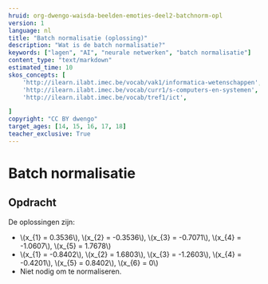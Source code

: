 ```yaml
---
hruid: org-dwengo-waisda-beelden-emoties-deel2-batchnorm-opl
version: 1
language: nl
title: "Batch normalisatie (oplossing)"
description: "Wat is de batch normalisatie?"
keywords: ["lagen", "AI", "neurale netwerken", "batch normalisatie"]
content_type: "text/markdown"
estimated_time: 10
skos_concepts: [
    'http://ilearn.ilabt.imec.be/vocab/vak1/informatica-wetenschappen', 
    'http://ilearn.ilabt.imec.be/vocab/curr1/s-computers-en-systemen',
    'http://ilearn.ilabt.imec.be/vocab/tref1/ict',

]
copyright: "CC BY dwengo"
target_ages: [14, 15, 16, 17, 18]
teacher_exclusive: True
---
```


# Batch normalisatie

<div class="dwengo-content assignment">
<h2 class="title">Opdracht</h2>
<div class="content">
De oplossingen zijn:
<ul>
    <li>\(<hat>x_{1}</hat> = 0.3536\), \(<hat>x_{2}</hat> = -0.3536\), \(<hat>x_{3}</hat> = -0.7071\), \(<hat>x_{4}</hat> = -1.0607\), \(<hat>x_{5}</hat> = 1.7678\)</li>
    <li>\(<hat>x_{1}</hat> = -0.8402\), \(<hat>x_{2}</hat> = 1.6803\), \(<hat>x_{3}</hat> = -1.2603\), \(<hat>x_{4}</hat> = -0.4201\), \(<hat>x_{5}</hat> = 0.8402\), \(<hat>x_{6}</hat> = 0\)</li>
    <li>Niet nodig om te normaliseren.</li>
</ul>
</div>
</div>